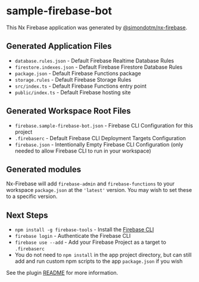 # sample-firebase-bot

This Nx Firebase application was generated by [@simondotm/nx-firebase](https://github.com/simondotm/nx-firebase).

## Generated Application Files

-   `database.rules.json` - Default Firebase Realtime Database Rules
-   `firestore.indexes.json` - Default Firebase Firestore Database Rules
-   `package.json` - Default Firebase Functions package
-   `storage.rules` - Default Firebase Storage Rules
-   `src/index.ts` - Default Firebase Functions entry point
-   `public/index.ts` - Default Firebase hosting site

## Generated Workspace Root Files

-   `firebase.sample-firebase-bot.json` - Firebase CLI Configuration for this project
-   `.firebaserc` - Default Firebase CLI Deployment Targets Configuration
-   `firebase.json` - Intentionally Empty Firebase CLI Configuration (only needed to allow Firebase CLI to run in your workspace)

## Generated modules

Nx-Firebase will add `firebase-admin` and `firebase-functions` to your workspace `package.json` at the `'latest'` version. You may wish to set these to a specific version.

## Next Steps

-   `npm install -g firebase-tools` - Install the [Firebase CLI](https://firebase.google.com/docs/cli)
-   `firebase login` - Authenticate the Firebase CLI
-   `firebase use --add` - Add your Firebase Project as a target to `.firebaserc`
-   You do not need to `npm install` in the app project directory, but can still add and run custom npm scripts to the app `package.json` if you wish

See the plugin [README](https://github.com/simondotm/nx-firebase/blob/main/README.md) for more information.
